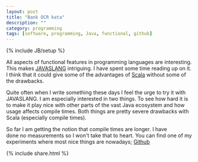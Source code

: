 ```yaml
---
layout: post
title: "Bank OCR kata"
description: ""
category: programming
tags: [software, programming, Java, functional, github]
---
```

{% include JB/setup %}

All aspects of functional features in programming languages are interesting.
This makes [JAVASLANG](http://www.javaslang.io) intriguing.
I have spent some
time reading up on it.
I think that it could give some of the advantages of
[Scala](http://www.scala-lang.org/) without some of the drawbacks.

Quite often when I write something these days I feel the urge to try it with JAVASLANG.
I am especially interested in two things.
To see how hard it is to make it play nice with other parts of the vast Java ecosystem and how usage affects compile times.
Both things are pretty severe drawbacks with Scala (especially compile times).

So far I am getting the notion that compile times are longer.
I have done no measurements so I won't take that to heart.
You can find one of my experiments where most nice things are nowadays;
[Github](https://github.com/andreasaronsson/katabankocr)

{% include share.html %}
